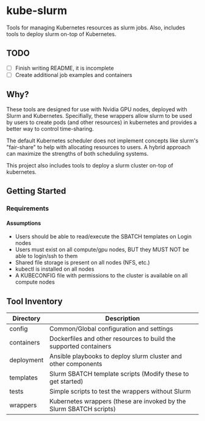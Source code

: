 # kube-slurm

Tools for managing Kubernetes resources as slurm jobs. Also, includes tools to deploy slurm on-top of Kubernetes.

## TODO

- [ ] Finish writing README, it is incomplete
- [ ] Create additional job examples and containers

## Why?

These tools are designed for use with Nvidia GPU nodes, deployed with Slurm and Kubernetes. Specifially, these wrappers allow slurm to be used by users to create pods (and other resources) in kubernetes and provides a better way to control time-sharing.

The default Kubernetes scheduler does not implement concepts like slurm's "fair-share" to help with allocating resources to users. A hybrid approach can maximize the strengths of both scheduling systems.

This project also includes tools to deploy a slurm cluster on-top of kubernetes.

## Getting Started

### Requirements

#### Assumptions

* Users should be able to read/execute the SBATCH templates on Login nodes
* Users must exist on all compute/gpu nodes, BUT they MUST NOT be able to login/ssh to them
* Shared file storage is present on all nodes (NFS, etc.)
* kubectl is installed on all nodes
* A KUBECONFIG file with permissions to the cluster is available on all compute nodes


## Tool Inventory
| Directory  | Description                                                         |
| ---------- | ------------------------------------------------------------------- |
| config     | Common/Global configuration and settings                            |
| containers | Dockerfiles and other resources to build the supported containers   |
| deployment | Ansible playbooks to deploy slurm cluster and other components      |
| templates  | Slurm SBATCH template scripts (Modify these to get started)         |
| tests      | Simple scripts to test the wrappers without Slurm                   |
| wrappers   | Kubernetes wrappers (these are invoked by the Slurm SBATCH scripts) |


